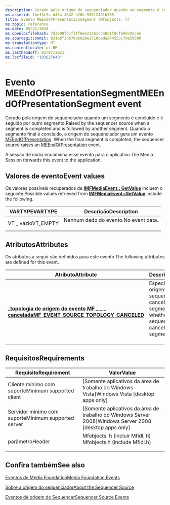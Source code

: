 ```yaml
---
description: Gerado pela origem do sequenciador quando um segmento é concluído e é seguido por outro segmento. Quando o segmento final é concluído, a origem do sequenciador gera um evento MEEndOfPresentation.
ms.assetid: 1be13c9a-d454-4642-b26b-556f2461b705
title: Evento MEEndOfPresentationSegment (Mfobjects. h)
ms.topic: reference
ms.date: 05/31/2018
ms.openlocfilehash: 7d3608f51f3ff66e21261cc40d1f8cf690c92c4e
ms.sourcegitcommit: 831e8f3db78ab820e1710cede244553c70e50500
ms.translationtype: MT
ms.contentlocale: pt-BR
ms.lasthandoff: 01/07/2021
ms.locfileid: "103827640"
---
```

# <a name="meendofpresentationsegment-event"></a><span data-ttu-id="fc9fd-104">Evento MEEndOfPresentationSegment</span><span class="sxs-lookup"><span data-stu-id="fc9fd-104">MEEndOfPresentationSegment event</span></span>

<span data-ttu-id="fc9fd-105">Gerado pela origem do sequenciador quando um segmento é concluído e é seguido por outro segmento.</span><span class="sxs-lookup"><span data-stu-id="fc9fd-105">Raised by the sequencer source when a segment is completed and is followed by another segment.</span></span> <span data-ttu-id="fc9fd-106">Quando o segmento final é concluído, a origem do sequenciador gera um evento [MEEndOfPresentation](meendofpresentation.md) .</span><span class="sxs-lookup"><span data-stu-id="fc9fd-106">When the final segment is completed, the sequencer source raises an [MEEndOfPresentation](meendofpresentation.md) event.</span></span>

<span data-ttu-id="fc9fd-107">A sessão de mídia encaminha esse evento para o aplicativo.</span><span class="sxs-lookup"><span data-stu-id="fc9fd-107">The Media Session forwards this event to the application.</span></span>

## <a name="event-values"></a><span data-ttu-id="fc9fd-108">Valores de evento</span><span class="sxs-lookup"><span data-stu-id="fc9fd-108">Event values</span></span>

<span data-ttu-id="fc9fd-109">Os valores possíveis recuperados de [**IMFMediaEvent:: GetValue**](/windows/desktop/api/mfobjects/nf-mfobjects-imfmediaevent-getvalue) incluem o seguinte.</span><span class="sxs-lookup"><span data-stu-id="fc9fd-109">Possible values retrieved from [**IMFMediaEvent::GetValue**](/windows/desktop/api/mfobjects/nf-mfobjects-imfmediaevent-getvalue) include the following.</span></span>



| <span data-ttu-id="fc9fd-110">VARTYPE</span><span class="sxs-lookup"><span data-stu-id="fc9fd-110">VARTYPE</span></span>              | <span data-ttu-id="fc9fd-111">Descrição</span><span class="sxs-lookup"><span data-stu-id="fc9fd-111">Description</span></span>                           |
|----------------------|---------------------------------------|
| <span data-ttu-id="fc9fd-112">VT \_ vazio</span><span class="sxs-lookup"><span data-stu-id="fc9fd-112">VT\_EMPTY</span></span><br/> | <span data-ttu-id="fc9fd-113">Nenhum dado do evento.</span><span class="sxs-lookup"><span data-stu-id="fc9fd-113">No event data.</span></span><br/> <br/> |



## <a name="attributes"></a><span data-ttu-id="fc9fd-114">Atributos</span><span class="sxs-lookup"><span data-stu-id="fc9fd-114">Attributes</span></span>

<span data-ttu-id="fc9fd-115">Os atributos a seguir são definidos para este evento.</span><span class="sxs-lookup"><span data-stu-id="fc9fd-115">The following attributes are defined for this event.</span></span>



| <span data-ttu-id="fc9fd-116">Atributo</span><span class="sxs-lookup"><span data-stu-id="fc9fd-116">Attribute</span></span>                                                                                               | <span data-ttu-id="fc9fd-117">Descrição</span><span class="sxs-lookup"><span data-stu-id="fc9fd-117">Description</span></span>                                                                          |
|---------------------------------------------------------------------------------------------------------|--------------------------------------------------------------------------------------|
| [<span data-ttu-id="fc9fd-118">**\_topologia de origem do evento MF \_ \_ \_ cancelada**</span><span class="sxs-lookup"><span data-stu-id="fc9fd-118">**MF\_EVENT\_SOURCE\_TOPOLOGY\_CANCELED**</span></span>](mf-event-source-topology-canceled-attribute.md)<br/> | <span data-ttu-id="fc9fd-119">Especifica se a origem do sequenciador cancelou esse segmento.</span><span class="sxs-lookup"><span data-stu-id="fc9fd-119">Specifies whether the sequencer source canceled this segment.</span></span><br/> <br/> |



## <a name="requirements"></a><span data-ttu-id="fc9fd-120">Requisitos</span><span class="sxs-lookup"><span data-stu-id="fc9fd-120">Requirements</span></span>



| <span data-ttu-id="fc9fd-121">Requisito</span><span class="sxs-lookup"><span data-stu-id="fc9fd-121">Requirement</span></span> | <span data-ttu-id="fc9fd-122">Valor</span><span class="sxs-lookup"><span data-stu-id="fc9fd-122">Value</span></span> |
|-------------------------------------|----------------------------------------------------------------------------------------------------------|
| <span data-ttu-id="fc9fd-123">Cliente mínimo com suporte</span><span class="sxs-lookup"><span data-stu-id="fc9fd-123">Minimum supported client</span></span><br/> | <span data-ttu-id="fc9fd-124">\[Somente aplicativos da área de trabalho do Windows Vista\]</span><span class="sxs-lookup"><span data-stu-id="fc9fd-124">Windows Vista \[desktop apps only\]</span></span><br/>                                                           |
| <span data-ttu-id="fc9fd-125">Servidor mínimo com suporte</span><span class="sxs-lookup"><span data-stu-id="fc9fd-125">Minimum supported server</span></span><br/> | <span data-ttu-id="fc9fd-126">\[Somente aplicativos da área de trabalho do Windows Server 2008\]</span><span class="sxs-lookup"><span data-stu-id="fc9fd-126">Windows Server 2008 \[desktop apps only\]</span></span><br/>                                                     |
| <span data-ttu-id="fc9fd-127">parâmetro</span><span class="sxs-lookup"><span data-stu-id="fc9fd-127">Header</span></span><br/>                   | <dl> <span data-ttu-id="fc9fd-128"><dt>Mfobjects. h (incluir Mfidl. h)</dt></span><span class="sxs-lookup"><span data-stu-id="fc9fd-128"><dt>Mfobjects.h (include Mfidl.h)</dt></span></span> </dl> |



## <a name="see-also"></a><span data-ttu-id="fc9fd-129">Confira também</span><span class="sxs-lookup"><span data-stu-id="fc9fd-129">See also</span></span>

<dl> <dt>

[<span data-ttu-id="fc9fd-130">Eventos de Media Foundation</span><span class="sxs-lookup"><span data-stu-id="fc9fd-130">Media Foundation Events</span></span>](media-foundation-events.md)
</dt> <dt>

[<span data-ttu-id="fc9fd-131">Sobre a origem do sequenciador</span><span class="sxs-lookup"><span data-stu-id="fc9fd-131">About the Sequencer Source</span></span>](about-the-sequencer-source.md)
</dt> <dt>

[<span data-ttu-id="fc9fd-132">Eventos de origem do Sequencer</span><span class="sxs-lookup"><span data-stu-id="fc9fd-132">Sequencer Source Events</span></span>](sequencer-source-events.md)
</dt> </dl>

 

 




